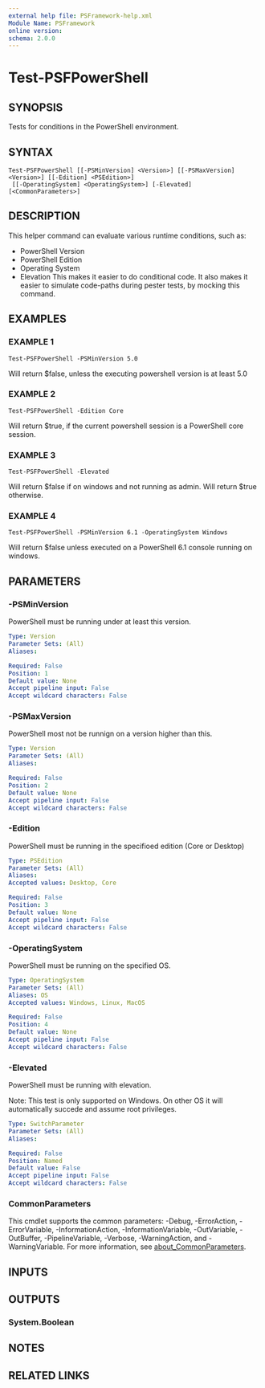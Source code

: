 ```yaml
---
external help file: PSFramework-help.xml
Module Name: PSFramework
online version:
schema: 2.0.0
---
```


# Test-PSFPowerShell

## SYNOPSIS
Tests for conditions in the PowerShell environment.

## SYNTAX

```
Test-PSFPowerShell [[-PSMinVersion] <Version>] [[-PSMaxVersion] <Version>] [[-Edition] <PSEdition>]
 [[-OperatingSystem] <OperatingSystem>] [-Elevated] [<CommonParameters>]
```

## DESCRIPTION
This helper command can evaluate various runtime conditions, such as:
- PowerShell Version
- PowerShell Edition
- Operating System
- Elevation
This makes it easier to do conditional code.
It also makes it easier to simulate code-paths during pester tests, by mocking this command.

## EXAMPLES

### EXAMPLE 1
```
Test-PSFPowerShell -PSMinVersion 5.0
```

Will return $false, unless the executing powershell version is at least 5.0

### EXAMPLE 2
```
Test-PSFPowerShell -Edition Core
```

Will return $true, if the current powershell session is a PowerShell core session.

### EXAMPLE 3
```
Test-PSFPowerShell -Elevated
```

Will return $false if on windows and not running as admin.
Will return $true otherwise.

### EXAMPLE 4
```
Test-PSFPowerShell -PSMinVersion 6.1 -OperatingSystem Windows
```

Will return $false unless executed on a PowerShell 6.1 console running on windows.

## PARAMETERS

### -PSMinVersion
PowerShell must be running under at least this version.

```yaml
Type: Version
Parameter Sets: (All)
Aliases:

Required: False
Position: 1
Default value: None
Accept pipeline input: False
Accept wildcard characters: False
```

### -PSMaxVersion
PowerShell most not be runnign on a version higher than this.

```yaml
Type: Version
Parameter Sets: (All)
Aliases:

Required: False
Position: 2
Default value: None
Accept pipeline input: False
Accept wildcard characters: False
```

### -Edition
PowerShell must be running in the specifioed edition (Core or Desktop)

```yaml
Type: PSEdition
Parameter Sets: (All)
Aliases:
Accepted values: Desktop, Core

Required: False
Position: 3
Default value: None
Accept pipeline input: False
Accept wildcard characters: False
```

### -OperatingSystem
PowerShell must be running on the specified OS.

```yaml
Type: OperatingSystem
Parameter Sets: (All)
Aliases: OS
Accepted values: Windows, Linux, MacOS

Required: False
Position: 4
Default value: None
Accept pipeline input: False
Accept wildcard characters: False
```

### -Elevated
PowerShell must be running with elevation.

Note:
This test is only supported on Windows.
On other OS it will automatically succede and assume root privileges.

```yaml
Type: SwitchParameter
Parameter Sets: (All)
Aliases:

Required: False
Position: Named
Default value: False
Accept pipeline input: False
Accept wildcard characters: False
```

### CommonParameters
This cmdlet supports the common parameters: -Debug, -ErrorAction, -ErrorVariable, -InformationAction, -InformationVariable, -OutVariable, -OutBuffer, -PipelineVariable, -Verbose, -WarningAction, and -WarningVariable. For more information, see [about_CommonParameters](http://go.microsoft.com/fwlink/?LinkID=113216).

## INPUTS

## OUTPUTS

### System.Boolean
## NOTES

## RELATED LINKS
